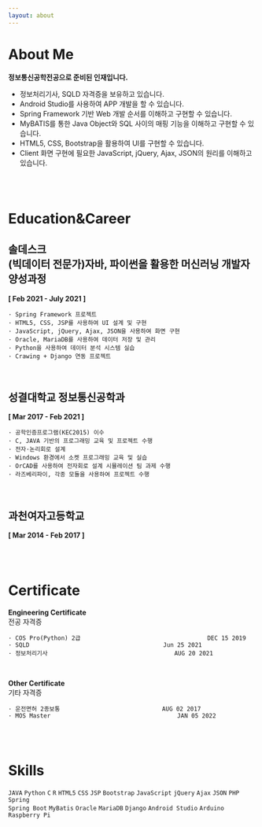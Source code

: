 ```yaml
---
layout: about 
---
```


# About Me

**정보통신공학전공으로 준비된 인재입니다.**

* 정보처리기사, SQLD 자격증을 보유하고 있습니다.
* Android Studio를 사용하여 APP 개발을 할 수 있습니다.
* Spring Framework 기반 Web 개발 순서를 이해하고 구현할 수 있습니다.
* MyBATIS를 통한 Java Object와 SQL 사이의 매핑 기능을 이해하고 구현할 수 있습니다.
* HTML5, CSS, Bootstrap을 활용하여 UI를 구현할 수 있습니다.
* Client 화면 구현에 필요한 JavaScript, jQuery, Ajax, JSON의 원리를 이해하고 있습니다.

<br><br>

# Education&Career

## 솔데스크<br>(빅데이터 전문가)자바, 파이썬을 활용한 머신러닝 개발자 양성과정

**[ Feb 2021 - July 2021 ]**

    · Spring Framework 프로젝트
    · HTML5, CSS, JSP를 사용하여 UI 설계 및 구현
    · JavaScript, jQuery, Ajax, JSON을 사용하여 화면 구현
    · Oracle, MariaDB를 사용하여 데이터 저장 및 관리
    · Python을 사용하여 데이터 분석 시스템 실습
    · Crawing + Django 연동 프로젝트

<br>

## 성결대학교 정보통신공학과

**[ Mar 2017 - Feb 2021 ]**

    · 공학인증프로그램(KEC2015) 이수
    · C, JAVA 기반의 프로그래밍 교육 및 프로젝트 수행
    · 전자·논리회로 설계
    · Windows 환경에서 소켓 프로그래밍 교육 및 실습
    · OrCAD를 사용하여 전자회로 설계 시뮬레이션 팀 과제 수행
    · 라즈베리파이, 각종 모듈을 사용하여 프로젝트 수행

<br>

## 과천여자고등학교

**[ Mar 2014 - Feb 2017 ]**

<br><br>

# Certificate

**Engineering Certificate**<br>
전공 자격증
~~~
· COS Pro(Python) 2급									DEC 15 2019
· SQLD										Jun 25 2021
· 정보처리기사									AUG 20 2021
~~~

<br>

**Other Certificate**<br>
기타 자격증
~~~
· 운전면허 2종보통								AUG 02 2017
· MOS Master			  						JAN 05 2022
~~~

<br><br>

# Skills

<code>JAVA</code> <code>Python</code> <code>C</code> <code>R</code> <code>HTML5</code> <code>CSS</code> <code>JSP</code> <code>Bootstrap</code> <code>JavaScript</code> <code>jQuery</code> <code>Ajax</code> <code>JSON</code> <code>PHP</code> <code>Spring</code> <br> <code>Spring Boot</code> <code>MyBatis</code> <code>Oracle</code> <code>MariaDB</code> <code>Django</code> <code>Android Studio</code> <code>Arduino</code> <code>Raspberry Pi</code>
